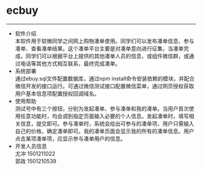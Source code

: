# ecbuy
---
* 软件介绍  
  本软件用于软微同学之间网上购物凑单使用。同学们可以发布凑单信息、参与凑单、查看凑单结果。这个凑单平台主要是对凑单意向进行征集，当凑单完成，同学们可以根据平台上提供的其他凑单人员的信息，或组件微信群，或通过电话等其他方式相互联系，最终完成凑单。  
* 系统部署  
  通过ebuy.sql文件配置数据库，通过npm install命令安装依赖的模块，并配合微信开发的接口运行。可通过微信测试接口配置微信菜单，通过网页授权获取用户基本信息项配置授权回调域名。
* 使用帮助  
  测试号中有三个按钮，分别为发起凑单、参与凑单和我的凑单。当用户首次使用任意功能时，均会调到指定页面输入必要的个人信息。发起凑单时，填写相关信息，提交即可。参与凑单时，系统会给出可参与的凑单项，用户只需输入自己的价格，确定凑单即可。我的凑单页面会显示我的所有的凑单信息。用户点击某项凑单项，应显示参与凑单用户的信息。
* 开发人员信息  
  尤冲 1501211022  
  郭政 1501210539
